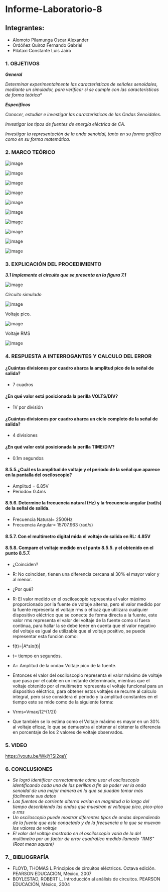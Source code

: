 # Informe-Laboratorio-8

## Integrantes:

  * Alomoto Pilamunga Oscar Alexander
  * Ordóñez Quiroz Fernando Gabriel
  * Pilataxi Constante Luis Jairo

### 1. OBJETIVOS

***General***

*Determinar experimentalmente las características de señales senoidales, mediante un simulador, para verificar si se cumple con las 
características de forma teórica**

***Especificos*** 

*Conocer, estudiar e investigar las características de las Ondas Senoidales.*

*Investigar los tipos de fuentes de energía eléctrica de CA.*

*Investigar la representación de la onda senoidal, tanto en su forma gráfica como
en su forma matemática.*

### 2. MARCO TEÓRICO

![image](https://user-images.githubusercontent.com/104925648/219509366-bca36d49-fd49-49e4-be45-04392521d79e.png)

![image](https://user-images.githubusercontent.com/104925648/219542130-3608fc30-2e06-436e-b98f-42357b913604.png)

![image](https://user-images.githubusercontent.com/104925648/219542158-011b82a1-14c2-4644-b602-71c0c4a2e2a0.png)

![image](https://user-images.githubusercontent.com/104925648/219540581-f57b3595-d985-414d-986a-e1421c3e57cd.png)

![image](https://user-images.githubusercontent.com/104925648/219540614-762eb18e-1495-400f-8bce-dc4968abea80.png)

![image](https://user-images.githubusercontent.com/104925648/219540647-c578356a-96f1-473d-9b64-c9679f65f9ed.png)

![image](https://user-images.githubusercontent.com/104925648/219540755-e8993115-8700-4253-a452-a48317b15cbe.png)

![image](https://user-images.githubusercontent.com/104925648/219540799-9beb0afa-7866-409f-8213-67788bdb9a16.png)

![image](https://user-images.githubusercontent.com/104925648/219540838-6c1531cf-9359-478e-a3f2-4b3464f9601f.png)

![image](https://user-images.githubusercontent.com/104925648/219540863-11b09fbb-e0f7-4ef6-b0cc-d0cbf206d2d1.png)

### 3. EXPLICACIÓN DEL PROCEDIMIENTO

***3.1 Implemente el circuito que se presenta en la figura 7.1***

![image](https://user-images.githubusercontent.com/116774906/219546996-62bb3cf5-e184-4d74-8ba0-36e5f22b6383.png)

*Circuito simulado*

![image](https://user-images.githubusercontent.com/116774906/219546500-8e72b7d1-0c5f-47b2-842e-2620919d6567.png)

Voltaje pico.

![image](https://user-images.githubusercontent.com/116774906/219546899-ee8bcc98-0ba0-4a7e-84f0-92e7eab58aaf.png)

Voltaje RMS

![image](https://user-images.githubusercontent.com/116774906/219546432-68c090a7-539a-4a6c-86a8-cdf61c1fa152.png)


### 4. RESPUESTA A INTERROGANTES Y CALCULO DEL ERROR

#### ¿Cuántas divisiones por cuadro abarca la amplitud pico de la señal de salida?

* 7 cuadros

#### ¿En qué valor está posicionada la perilla VOLTS/DIV?

* 1V por división

#### ¿Cuántas divisiones por cuadro abarca un ciclo completo de la señal de salida?

* 4 divisiones

#### ¿En qué valor está posicionada la perilla TIME/DIV?

* 0.1m segundos

#### 8.5.5.¿Cuál es la amplitud de voltaje y el periodo de la señal que aparece en la pantalla del osciloscopio?

* Amplitud = 6.85V 
* Periodo= 0.4ms

#### 8.5.6. Determine la frecuencia natural (Hz) y la frecuencia angular (rad/s) de la señal de salida.

* Frecuencia Natural= 2500Hz 
* Frecuencia Angular= 15707.963 (rad/s)

#### 8.5.7. Con el multímetro digital mida el voltaje de salida en RL: 4.85V
#### 8.5.8. Compare el voltaje medido en el punto 8.5.5. y el obtenido en el punto 8.5.7.

* ¿Coinciden?
 
 - R: No coinciden, tienen una diferencia cercana al 30% el mayor valor y al menor. 

* ¿Por qué?
 - R: El valor medido en el osciloscopio representa el valor máximo proporcionado por la fuente de voltaje alterna, pero el valor medido por la fuente representa el voltaje rms o eficaz que utilizara cualquier dispositivo eléctrico que se conecte de forma directa a la fuente, este valor rms representa el valor del voltaje de la fuente como si fuera continua, para hallar la se debe tener en cuenta que el valor negativo del voltaje es igual de utilizable que el voltaje positivo, se puede representar esta función como: 

* f(t)=|A*sin(t)|

 - t= tiempo en segundos.
 - A= Amplitud de la onda= Voltaje pico de la fuente. 
 
- Entonces el valor del osciloscopio representa el valor máximo de voltaje que pasa por el cable en un instante determinado, mientras que el voltaje obtenido por el multímetro representa el voltaje funcional para un dispositivo eléctrico, para obtener estos voltajes se recurre al calculo integral, pero si se considera el periodo y la amplitud constantes en el tiempo este se mide como de la siguiente forma: 

* Vrms=Vmax/(2^(1/2))

- Que también se lo estima como el Voltaje máximo es mayor en un 30% al voltaje eficaz, lo que se demuestra al obtener al obtener la diferencia en porcentaje de los 2 valores de voltaje observados. 

### 5. VIDEO

https://youtu.be/WkjY1Si2qeY

### 6. CONCLUSIONES

- *Se logró identificar correctamente cómo usar el osciloscopio identificando cada una de las perillas a fin de poder ver la onda senoidal de 
   una mejor manera en la que se puedan tomar más fácilmente sus datos*
- *Las fuentes de corriente alterna varían en magnitud a lo largo del tiempo describiendo las ondas que muestran el voltaque pico, pico-pico o rms*
- *Un osciloscopio puede mostrar diferentes tipos de ondas dependiendo de la fuente que este conactado y de la frecuencia a la que se muevan los valores de voltaje*
- *El valor del voltaje mostrado en el osciloscopio varia de la del multímetro por un factor de error cuadrático medido llamado "RMS" (Root mean square)*

### 7._ BIBLIOGRAFÍA

- FLOYD, THOMAS L.Principios de circuitos eléctricos. Octava edición. PEARSON EDUCACIÓN, México, 2007
- BOYLESTAD, ROBERT L. Introducción al análisis de circuitos. PEARSON EDUCACIÓN, México, 2004
